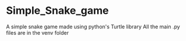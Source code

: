 # Simple_Snake_game
A simple snake game made using python's Turtle library
All the main .py files are in the venv folder
